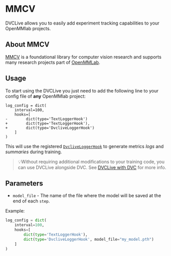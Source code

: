 # MMCV

DVCLive allows you to easily add experiment tracking capabilities to your
OpenMMlab projects.

## About MMCV

[MMCV](https://github.com/open-mmlab/mmcv) is a foundational library for
computer vision research and supports many research projects part of
[OpenMMLab](https://github.com/open-mmlab).

## Usage

To start using the DVCLive you just need to add the following line to your
config file of **any** OpenMMlab project:

```git
log_config = dict(
    interval=100,
    hooks=[
-        dict(type='TextLoggerHook')
+        dict(type='TextLoggerHook'),
+        dict(type='DvcliveLoggerHook')
    ]
)
```

This will use the registered
[`DvcliveLoggerHook`](https://github.com/iterative/dvclive/blob/master/dvclive/mmcv.py)
to generate metrics _logs_ and _summaries_ during training.

> 💡Without requiring additional modifications to your training code, you can
> use DVCLive alongside DVC. See
> [DVCLive with DVC](/doc/dvclive/dvclive-with-dvc) for more info.

## Parameters

- `model_file` - The name of the file where the model will be saved at the end
  of each `step`.

Example:

```python
log_config = dict(
    interval=100,
    hooks=[
        dict(type='TextLoggerHook'),
        dict(type='DvcliveLoggerHook', model_file="my_model.pth")
    ]
)
```

